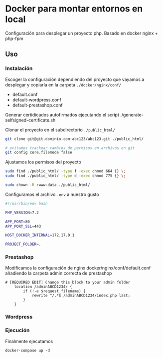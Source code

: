 # Docker para montar entornos en local

Configuración para desplegar un proyecto php.
Basado en docker nginx + php-fpm

## Uso

### Instalación

Escoger la configuración dependiendo del proyecto que vayamos a desplegar
y copiarla en la carpeta `./docker/nginx/conf/`
- default.conf
- default-wordpress.conf
- default-prestashop.conf

Generar certidicados autofirmados ejecutando el script ./generate-selfsigned-certificate.sh

Clonar el proyecto en el subdirectorio `./public_html/`

```bash
git clone git@git.dominio.com:abc123/abc123.git ./public_html/

# evitamos trackear cambios de permisos en archivos en git
git config core.filemode false
```

Ajustamos los permisos del proyecto

```bash
sudo find ./public_html/ -type f -exec chmod 664 {} \;
sudo find ./public_html/ -type d -exec chmod 775 {} \;

sudo chown -R :www-data ./public_html/

```

Configuramos el archivo `.env` a nuestro gusto

```bash
#!/usr/bin/env bash

PHP_VERSION=7.2

APP_PORT=80
APP_PORT_SSL=443

HOST_DOCKER_INTERNAL=172.17.0.1

PROJECT_FOLDER=.
```
### Prestashop

Modificamos la configuración de nginx docker/nginx/conf/default.conf añadiendo la carpeta admin correcta de prestashop

```
# [REQUIRED EDIT] Change this block to your admin folder
    location /adminABCD1234/ {
        if (!-e $request_filename) {
            rewrite ^/.*$ /adminABCD1234/index.php last;
        }
    }
```

### Wordpress

### Ejecución

Finalmente ejecutamos

```
docker-compose up -d
```